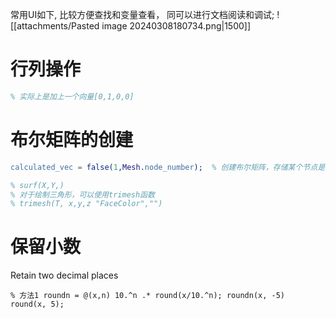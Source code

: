 常用UI如下, 比较方便查找和变量查看， 同可以进行文档阅读和调试;
![[attachments/Pasted image 20240308180734.png|1500]]

# 行列操作
```erlang title:MATLAB给矩阵某一列+1
% 实际上是加上一个向量[0,1,0,0]
```

# 布尔矩阵的创建
```erlang
calculated_vec = false(1,Mesh.node_number);  % 创建布尔矩阵，存储某个节点是否已经被计算过
```


```erlang
% surf(X,Y,)
% 对于绘制三角形，可以使用trimesh函数
% trimesh(T, x,y,z "FaceColor","")
```

# 保留小数
Retain two decimal places
```
% 方法1 roundn = @(x,n) 10.^n .* round(x/10.^n); roundn(x, -5)
round(x, 5);
```

